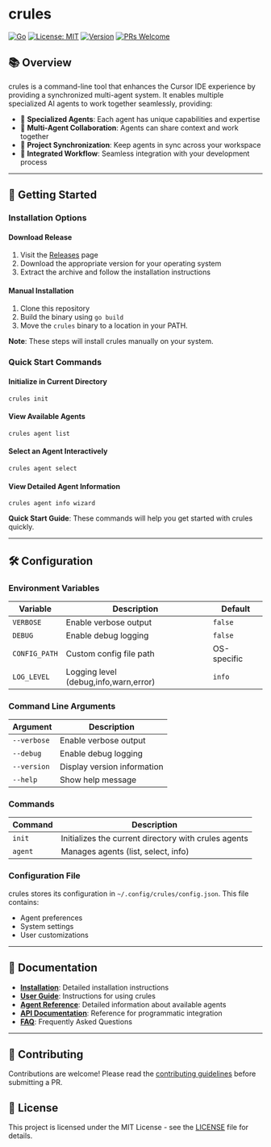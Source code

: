 # crules

[![Go](https://github.com/cursor-ai/crules/workflows/Go/badge.svg)](https://github.com/cursor-ai/crules/actions)
[![License: MIT](https://img.shields.io/badge/License-MIT-yellow.svg)](https://opensource.org/licenses/MIT)
[![Version](https://img.shields.io/badge/version-0.1.0-blue)]()
[![PRs Welcome](https://img.shields.io/badge/PRs-welcome-brightgreen.svg)](http://makeapullrequest.com)

## 📚 Overview

crules is a command-line tool that enhances the Cursor IDE experience by providing a synchronized multi-agent system. It enables multiple specialized AI agents to work together seamlessly, providing:

- 🤖 **Specialized Agents**: Each agent has unique capabilities and expertise
- 🔄 **Multi-Agent Collaboration**: Agents can share context and work together
- 📂 **Project Synchronization**: Keep agents in sync across your workspace
- 📝 **Integrated Workflow**: Seamless integration with your development process

---

## 🚀 Getting Started

### Installation Options

#### Download Release

1. Visit the [Releases](https://github.com/cursor-ai/crules/releases) page
2. Download the appropriate version for your operating system
3. Extract the archive and follow the installation instructions

#### Manual Installation

1. Clone this repository
2. Build the binary using `go build`
3. Move the `crules` binary to a location in your PATH.

**Note**: These steps will install crules manually on your system.

### Quick Start Commands

#### Initialize in Current Directory
```
crules init
```

#### View Available Agents
```
crules agent list
```

#### Select an Agent Interactively
```
crules agent select
```

#### View Detailed Agent Information
```
crules agent info wizard
```

**Quick Start Guide**: These commands will help you get started with crules quickly.

---

## 🛠️ Configuration

### Environment Variables

| Variable | Description | Default |
|----------|-------------|---------|
| `VERBOSE` | Enable verbose output | `false` |
| `DEBUG` | Enable debug logging | `false` |
| `CONFIG_PATH` | Custom config file path | OS-specific |
| `LOG_LEVEL` | Logging level (debug,info,warn,error) | `info` |

### Command Line Arguments

| Argument | Description |
|----------|-------------|
| `--verbose` | Enable verbose output |
| `--debug` | Enable debug logging |
| `--version` | Display version information |
| `--help` | Show help message |

### Commands

| Command | Description |
|---------|-------------|
| `init` | Initializes the current directory with crules agents |
| `agent` | Manages agents (list, select, info) |

### Configuration File

crules stores its configuration in `~/.config/crules/config.json`. This file contains:

- Agent preferences
- System settings
- User customizations

---

## 📖 Documentation

- **[Installation](./docs/installation/)**: Detailed installation instructions
- **[User Guide](./docs/user-guide/)**: Instructions for using crules
- **[Agent Reference](./docs/agents/)**: Detailed information about available agents
- **[API Documentation](./docs/api/)**: Reference for programmatic integration
- **[FAQ](./docs/faq/)**: Frequently Asked Questions

---

## 🤝 Contributing

Contributions are welcome! Please read the [contributing guidelines](CONTRIBUTING.md) before submitting a PR.

## 📄 License

This project is licensed under the MIT License - see the [LICENSE](LICENSE) file for details. 